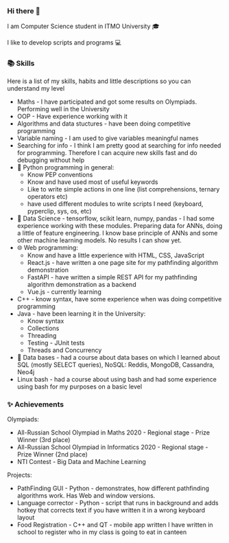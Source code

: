 ### Hi there 👋

I am Computer Science student in ITMO University 🎓

I like to develop scripts and programs 💻

### 📚 Skills

Here is a list of my skills, habits and little descriptions so you can understand my level

- Maths - I have participated and got some results on Olympiads. Performing well in the University
- OOP - Have experience working with it
- Algorithms and data stuctures - have been doing competitive programming
- Variable naming - I am used to give variables meaningful names
- Searching for info - I think I am pretty good at searching for info needed for programming. 
Therefore I can acquire new skills fast and do debugging without help
- 🐍 Python programming in general:
  - Know PEP conventions
  - Know and have used most of useful keywords
  - Like to write simple actions in one line (list comprehensions, ternary operators etc)
  - have used different modules to write scripts I need (keyboard, pyperclip, sys, os, etc)
- 🤖 Data Science - tensorflow, scikit learn, numpy, pandas - 
I had some experience working with these modules. Preparing data for ANNs, doing a little of feature engineering. 
I know base principle of ANNs and some other machine learning models. No results I can show yet.
- 🌐 Web programming: 
  - Know and have a little experience with HTML, CSS, JavaScript 
  - React.js - have written a one page site for my pathfinding algorithm demonstration
  - FastAPI - have written a simple REST API for my pathfinding algorithm demonstration as a backend
  - Vue.js - currently learning
- C++ - know syntax, have some experience when was doing competitive programming
- Java - have been learning it in the University:
  - Know syntax
  - Collections
  - Threading
  - Testing - JUnit tests
  - Threads and Concurrency
- 💾 Data bases - had a course about data bases on which I learned about SQL (mostly SELECT queries), NoSQL: Reddis, MongoDB, Cassandra, Neo4j
- Linux bash - had a course about using bash and had some experience using bash for my purposes on a basic level


### ✨ Achievements

Olympiads:
- All-Russian School Olympiad in Maths 2020 - Regional stage - Prize Winner (3rd place)
- All-Russian School Olympiad in Informatics 2020 - Regional stage - Prize Winner (2nd place)
- NTI Contest - Big Data and Machine Learning

Projects:
- PathFinding GUI - Python - demonstrates, how different pathfinding algorithms work. Has Web and window versions.
- Language corrector - Python - script that runs in background and adds hotkey that corrects text if you have written it in a wrong keyboard layout
- Food Registration - C++ and QT - mobile app written I have written in school to register who in my class is going to eat in canteen




<!--
**anprowh/anprowh** is a ✨ _special_ ✨ repository because its `README.md` (this file) appears on your GitHub profile.

Here are some ideas to get you started:

- 🔭 I’m currently working on ...
- 🌱 I’m currently learning ...
- 👯 I’m looking to collaborate on ...
- 🤔 I’m looking for help with ...
- 💬 Ask me about ...
- 📫 How to reach me: ...
- 😄 Pronouns: ...
- ⚡ Fun fact: ...
-->
